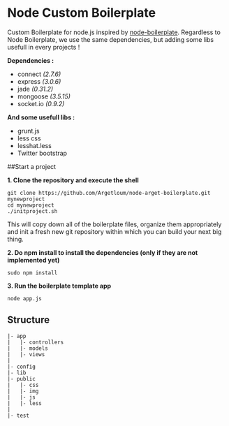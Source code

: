 Node Custom Boilerplate
=======================
Custom Boilerplate for node.js inspired by [node-boilerplate](https://github.com/robrighter/node-boilerplate). 
Regardless to Node Boilerplate, we use the same dependencies, but adding some libs usefull in every projects !


**Dependencies :**
  - connect *(2.7.6)*
  - express *(3.0.6)*
  - jade *(0.31.2)*
  - mongoose *(3.5.15)*
  - socket.io *(0.9.2)*

**And some usefull libs :**
  - grunt.js
  - less css
  - lesshat.less
  - Twitter bootstrap

##Start a project

**1. Clone the repository and execute the shell**

  	git clone https://github.com/Argetloum/node-arget-boilerplate.git mynewproject
	cd mynewproject
	./initproject.sh

This will copy down all of the boilerplate files, organize them appropriately and init a fresh new git repository within which you can build your next big thing.

**2. Do npm install to install the dependencies (only if they are not implemented yet)**

	sudo npm install

**3. Run the boilerplate template app**

	node app.js
	
## Structure

	|- app
	|   |- controllers
	|   |- models
	|   |- views
	|
	|- config
	|- lib
	|- public
	|   |- css
	|   |- img
	|   |- js
	|   |- less
	|
	|- test


